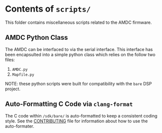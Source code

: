 # Contents of `scripts/`

This folder contains miscellaneous scripts related to the AMDC firmware.

## AMDC Python Class

The AMDC can be interfaced to via the serial interface. This interface has been encapsulted into a simple python class which relies on the follow two files:

1. `AMDC.py`
2. `Mapfile.py`

NOTE: these python scripts were built for compatibility with the `bare` DSP project.

## Auto-Formatting C Code via `clang-format`

The C code within `/sdk/bare/` is auto-formatted to keep a consistent coding style. See the [CONTRIBUTING](../CONTRIBUTING.md) file for information about how to use the auto-formater.
